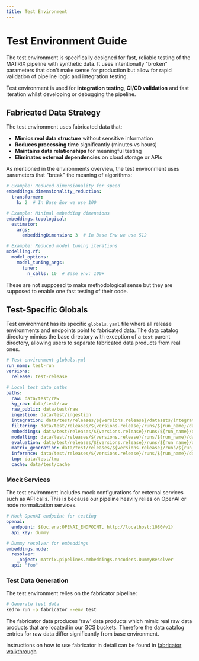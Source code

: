 ```yaml
---
title: Test Environment
--- 
```


# Test Environment Guide

The test environment is specifically designed for fast, reliable testing of the MATRIX pipeline with synthetic data. It uses intentionally "broken" parameters that don't make sense for production but allow for rapid validation of pipeline logic and integration testing.

Test environment is used for **integration testing**, **CI/CD validation** and fast iteration whilst developing or debugging the pipeline. 

## Fabricated Data Strategy

The test environment uses fabricated data that:

- **Mimics real data structure** without sensitive information
- **Reduces processing time** significantly (minutes vs hours)
- **Maintains data relationships** for meaningful testing
- **Eliminates external dependencies** on cloud storage or APIs

As mentioned in the environments overview, the test environment uses parameters that "break" the meaning of algorithms:

```yaml
# Example: Reduced dimensionality for speed
embeddings.dimensionality_reduction:
  transformer:
    k: 2  # In Base Env we use 100

# Example: Minimal embedding dimensions
embeddings.topological:
  estimator:
    args:
      embeddingDimension: 3  # In Base Env we use 512

# Example: Reduced model tuning iterations
modelling.rf:
  model_options:
    model_tuning_args:
      tuner:
        n_calls: 10  # Base env: 100+
```
These are not supposed to make methodological sense but they are supposed to enable one fast testing of their code.

## Test-Specific Globals

Test environment has its specific `globals.yaml` file where all release environments and endpoints point to fabricated data. The data catalog directory mimics the base directory with exception of a `test` parent directory, allowing users to separate fabricated data products from real ones.
```yaml
# Test environment globals.yml
run_name: test-run
versions:
  release: test-release

# Local test data paths
paths:
  raw: data/test/raw
  kg_raw: data/test/raw
  raw_public: data/test/raw
  ingestion: data/test/ingestion
  integration: data/test/releases/${versions.release}/datasets/integration
  filtering: data/test/releases/${versions.release}/runs/${run_name}/datasets/filtering
  embeddings: data/test/releases/${versions.release}/runs/${run_name}/datasets/embeddings
  modelling: data/test/releases/${versions.release}/runs/${run_name}/datasets/modelling
  evaluation: data/test/releases/${versions.release}/runs/${run_name}/datasets/evaluation
  matrix_generation: data/test/releases/${versions.release}/runs/${run_name}/datasets/matrix_generation
  inference: data/test/releases/${versions.release}/runs/${run_name}/datasets/inference
  tmp: data/test/tmp
  cache: data/test/cache
```

### Mock Services

The test environment includes mock configurations for external services such as API calls. This is because our pipeline heavily relies on OpenAI or node normalization services.

```yaml
# Mock OpenAI endpoint for testing
openai:
  endpoint: ${oc.env:OPENAI_ENDPOINT, http://localhost:1080/v1}
  api_key: dummy

# Dummy resolver for embeddings
embeddings.node:
  resolver:
    _object: matrix.pipelines.embeddings.encoders.DummyResolver
  api: "foo"
```

### Test Data Generation

The test environment relies on the fabricator pipeline:

```bash
# Generate test data
kedro run -p fabricator --env test
```
The fabricator data produces 'raw' data products which mimic real raw data products that are located in our GCS buckets. Therefore the data catalog entries for raw data differ significantly from base environment.

Instructions on how to use fabricator in detail can be found in [fabricator walkthrough](walkthroughs/fabricator.md)

